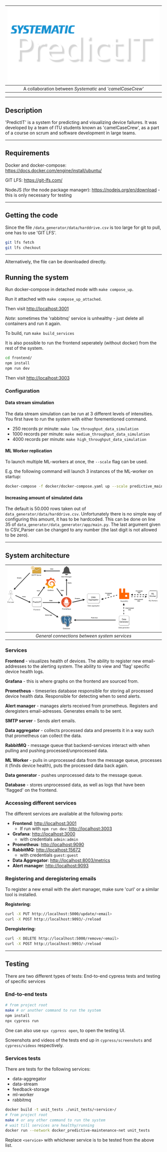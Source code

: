 | ![Logo](/images/PredictIT.png) |
|:--:|
| A collaboration between *Systematic* and *'camelCaseCrew'* |

---

## Description
'PredictIT' is a system for predicting and visualizing device failures. It was developed by a team of ITU students known as 'camelCaseCrew', as a part of a course on scrum and software development in large teams.

---

## Requirements 
Docker and docker-compose: https://docs.docker.com/engine/install/ubuntu/

GIT LFS: https://git-lfs.com/

NodeJS (for the node package manager): https://nodejs.org/en/download - this is only necessary for testing

---

## Getting the code

Since the file `/data_generator/data/harddrive.csv` is too large for git to pull, one has to use 'GIT LFS'.

```bash
git lfs fetch
git lfs checkout
```

---

Alternatively, the file can be downloaded directly.

## Running the system

Run docker-compose in detached mode with `make compose_up`.

Run it attached with `make compose_up_attached`.

Then visit [http://localhost:3001](http://localhost:3001)

*Note*: sometimes the 'rabbitmq' service is unhealthy - just delete all containers and run it again.

To build, run `make build_services`

It is also possible to run the frontend seperately (without docker) from the rest of the system.

```bash
cd frontend/
npm install
npm run dev
```

Then visit [http://localhost:3003](http://localhost:3003)

### Configuration

#### Data stream simulation

The data stream simulation can be run at 3 different levels of intensities. You first have to run the system with either forementioned command.

- 250 records pr minute: `make low_throughput_data_simulation`
- 1000 records per minute: `make medium_throughput_data_simulation`
- 4000 records per minute: `make high_throughput_data_simulation`

#### ML Worker replication

To launch multiple ML-workers at once, the `--scale` flag can be used.

E.g. the following command will launch 3 instances of the ML-worker on startup:

```bash
docker-compose -f docker/docker-compose.yaml up --scale predictive_maintenance=3
```

#### Increasing amount of simulated data

The default is 50.000 rows taken out of `data_generator/data/harddrive.csv`. 
Unfortunately there is no simple way of configuring this amount, it has to be hardcoded.
This can be done on line 35 of `data_generator/data_generator/app/main.py`. 
The last argument given to CSV_Parser can be changed to any number (the last digit is not allowed to be zero).

---

## System architecture

| ![System Architecture](/images/StackDiagram.png) |
|:--:|
| *General connections between system services* |

### Services

**Frontend** - visualizes health of devices. The ability to register new email-addresses to the alerting system. The ability to view and 'flag' specific device health logs.

**Grafana** - this is where graphs on the frontend are sourced from.

**Prometheus** - timeseries database responsible for storing all processed device health data. Responsible for detecting when to send alerts.

**Alert manager** - manages alerts received from prometheus. Registers and deregisters email-adresses. Generates emails to be sent.

**SMTP server** - Sends alert emails.

**Data aggregator** - collects processed data and presents it in a way such that prometheus can collect the data.

**RabbitMQ** - message queue that backend-services interact with when pulling and pushing processed/unprocessed data.

**ML Worker** - pulls in unprocessed data from the message queue, processes it (finds device health), puts the processed data back again.

**Data generator** - pushes unprocessed data to the message queue.

**Database** - stores unprocessed data, as well as logs that have been 'flagged' on the frontend.

### Accessing different services

The different services are available at the following ports:

- **Frontend**: [http://localhost:3001](http://localhost:3001)
  - If run with `npm run dev`: [http://localhost:3003](http://localhost:3003)
- **Grafana**: [http://localhost:3000](http://localhost:3000)
  - with credentials `admin:admin`
- **Prometheus**: [http://localhost:9090](http://localhost:9090)
- **RabbitMQ**: [http://localhost:15672](http://localhost:15672)
  - with credentials `guest:guest`
- **Data Aggregator**: [http://localhost:8003/metrics](http://localhost:8003/metrics)
- **Alert manager**: [http://localhost:9093](http://localhost:9093)

### Registering and deregistering emails

To register a new email with the alert manager, make sure 'curl' or a similar tool is installed.

**Registering:**

```bash
curl -X PUT http://localhost:5000/update/<email>
curl -X POST http://localhost:9093/-/reload
```

**Deregistering:**

```bash
curl -X DELETE http://localhost:5000/remove/<email>
curl -X POST http://localhost:9093/-/reload
```

---

## Testing

There are two different types of tests: End-to-end cypress tests and testing of specific services

### End-to-end tests

```bash
# from project root
make # or another command to run the system
npm install
npx cypress run
```

One can also use `npx cypress open`, to open the testing UI.

Screenshots and videos of the tests end up in `cypress/screenshots` and `cypress/videos` respectively.

### Services tests

There are tests for the following services:

- data-aggregator
- data-stream
- feedback-storage
- ml-worker
- rabbitmq

```bash
docker build -t unit_tests ./unit_tests/<service>/
# from project root
make # or any other command to run the system
# wait till services are healthy/running
docker run --network docker_predictive-maintenance-net unit_tests
```

Replace `<service>` with whichever service is to be tested from the above list.
